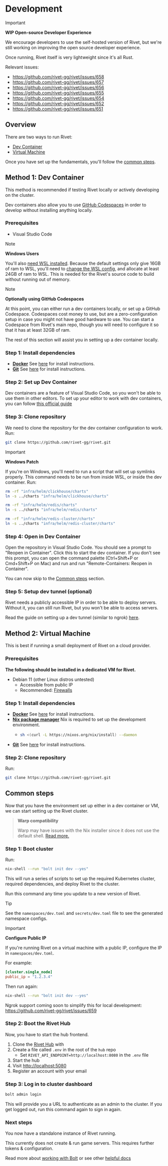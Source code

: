 # Development

> [!IMPORTANT]
>
> **WIP Open-source Developer Experience**
>
> We encourage developers to use the self-hosted version of Rivet, but we're
> still working on improving the open source developer experience.
>
> Once running, Rivet itself is very lightweight since it's all Rust.
>
> Relevant issues:
>
> -   <https://github.com/rivet-gg/rivet/issues/658>
> -   <https://github.com/rivet-gg/rivet/issues/657>
> -   <https://github.com/rivet-gg/rivet/issues/656>
> -   <https://github.com/rivet-gg/rivet/issues/655>
> -   <https://github.com/rivet-gg/rivet/issues/654>
> -   <https://github.com/rivet-gg/rivet/issues/652>
> -   <https://github.com/rivet-gg/rivet/issues/651>

## Overview

There are two ways to run Rivet:

-   [Dev Container](#method-1-dev-container)
-   [Virtual Machine](#method-2-virtual-machine)

Once you have set up the fundamentals, you'll follow the [common steps](#common-steps).

## Method 1: Dev Container

This method is recommended if testing Rivet locally or actively developing on the cluster.

Dev containers also allow you to use [GitHub Codespaces](https://github.com/features/codespaces) in order to develop without installing anything locally.

### Prerequisites

-   Visual Studio Code

> [!NOTE]
>
> **Windows Users**
>
> You'll also [need WSL
> installed](https://learn.microsoft.com/en-us/windows/wsl/install). Because the
> default settings only give 16GB of ram to WSL, you'll need to [change the WSL
> config](https://learn.microsoft.com/en-us/windows/wsl/wsl-config), and allocate
> at least 24GB of ram to WSL. This is needed for the Rivet's source code to build
> without running out of memory.

> [!NOTE]
>
> **Optionally using GitHub Codespaces**
>
> At this point, you can either run a dev containers locally, or set up a GitHub
> Codespace. Codespaces cost money to use, but are a zero-configuration setup in
> case you might not have good hardware to use. You can start a Codespace from
> Rivet's main repo, though you will need to configure it so that it has at least
> 32GB of ram.
>
> The rest of this section will assist you in setting up a dev container locally.

### Step 1: Install dependencies

-   **[Docker](https://docs.docker.com/engine/install/)** See [here](https://docs.docker.com/engine/install/) for install instructions.
-   **[Git](https://git-scm.com/)** See [here](https://git-scm.com/book/en/v2/Getting-Started-Installing-Git) for install instructions.

### Step 2: Set up Dev Container

Dev containers are a feature of Visual Studio Code, so you won't be able to use
them in other editors. To set up your editor to work with dev containers, you can
follow [this official
guide](https://code.visualstudio.com/docs/devcontainers/containers)

### Step 3: Clone repository

We need to clone the repository for the dev container configuration to work. Run:

```sh
git clone https://github.com/rivet-gg/rivet.git
```

> [!IMPORTANT]
>
> **Windows Patch**
>
> If you're on Windows, you'll need to run a script that will
> set up symlinks properly. This command needs to be run from inside WSL, or
> inside the dev container. Run:
>
> ```sh
> rm -rf "infra/helm/clickhouse/charts"
> ln -s ../charts "infra/helm/clickhouse/charts"
>
> rm -rf "infra/helm/redis/charts"
> ln -s ../charts "infra/helm/redis/charts"
>
> rm -rf "infra/helm/redis-cluster/charts"
> ln -s ../charts "infra/helm/redis-cluster/charts"
> ```

### Step 4: Open in Dev Container

Open the repository in Visual Studio Code. You should see a prompt to "Reopen in
Container". Click this to start the dev container. If you don't see this prompt,
you can open the command palette (Ctrl+Shift+P or Cmd+Shift+P on Mac) and run
and run "Remote-Containers: Reopen in Container".

You can now skip to the [Common steps](#common-steps) section.

### Step 5: Setup dev tunnel (optional)

Rivet needs a publicly accessible IP in order to be able to deploy servers. Without it, you can still run Rivet, but you won't be able to access servers.

Read the guide on setting up a dev tunnel (similar to ngrok) [here](/docs/infrastructure/dev-tunnel/SETUP.md).

## Method 2: Virtual Machine

This is best if running a small deployment of Rivet on a cloud provider.

### Prerequisites

**The following should be installed in a dedicated VM for Rivet.**

-   Debian 11 (other Linux distros untested)
    -   Accessible from public IP
    -   Recommended: [Firewalls](/docs/getting_started/DEVELOPMENT_FIREWALLS.md)

### Step 1: Install dependencies

-   **[Docker](https://docs.docker.com/engine/install/)** See [here](https://docs.docker.com/engine/install/) for install instructions.
-   **[Nix package manager](https://nixos.org/download.html)** Nix is required to set up the development environment.
    -   ```sh
        sh <(curl -L https://nixos.org/nix/install) --daemon
        ```
-   **[Git](https://git-scm.com/)** See [here](https://git-scm.com/book/en/v2/Getting-Started-Installing-Git) for install instructions.

### Step 2: Clone repository

Run:

```sh
git clone https://github.com/rivet-gg/rivet.git
```

## Common steps

Now that you have the environment set up either in a dev container or VM, we can
start setting up the Rivet cluster.

> **Warp compatibility**
>
> Warp may have issues with the Nix installer since it does not use the default shell. [Read more.](https://docs.warp.dev/features/ssh)

### Step 1: Boot cluster

Run:

```sh
nix-shell --run "bolt init dev --yes"
```

This will run a series of scripts to set up the required Kubernetes cluster, required dependencies, and deploy Rivet to the cluster.

Run this command any time you update to a new version of Rivet.

> [!TIP]
>
> See the `namespaces/dev.toml` and `secrets/dev.toml` file to see the generated namespace configs.

> [!IMPORTANT]
>
> **Configure Public IP**
>
> If you're running Rivet on a virtual machine with a public IP, configure the IP in `namespaces/dev.toml`.
>
> For example:
>
> ```toml
> [cluster.single_node]
> public_ip = "1.2.3.4"
> ```
>
> Then run again:
>
> ```sh
> nix-shell --run "bolt init dev --yes"
> ```
>
> Ngrok support coming soon to simplify this for local development: <https://github.com/rivet-gg/rivet/issues/659>

### Step 2: Boot the Rivet Hub

Now, you have to start the hub frontend.

1. Clone the [Rivet Hub](https://github.com/rivet-gg/hub) with
2. Create a file called `.env` in the root of the `hub` repo
    - Set `RIVET_API_ENDPOINT=http://localhost:8080` in the `.env` file
3. Start the hub
4. Visit <http://localhost:5080>
5. Register an account with your email

### Step 3: Log in to cluster dashboard

```sh
bolt admin login
```

This will provide you a URL to authenticate as an admin to the cluster. If you get logged out, run this command again to sign in again.

### Next steps

You now have a standalone instance of Rivet running.

This currently does not create & run game servers. This requires further tokens & configuration.

Read more about [working with Bolt](/docs/libraries/bolt/README.md) or see other [helpful docs](/README.md#-documentation-overview)
